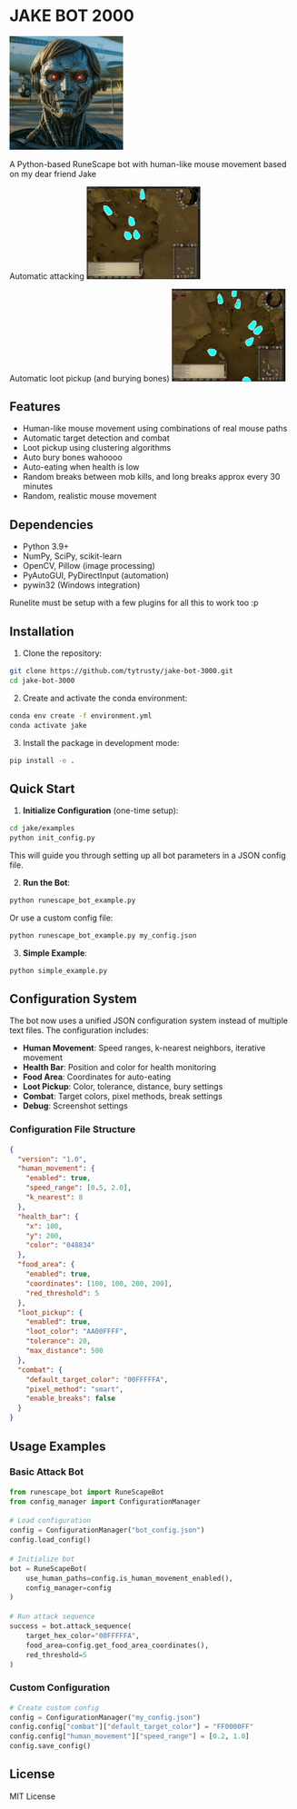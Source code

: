 # JAKE BOT 2000

<img src="images/robo-jake.png" alt="Robo Jake" width="200"/>

A Python-based RuneScape bot with human-like mouse movement based on my dear friend Jake

Automatic attacking
<img src="images/attack.gif" alt="attacking Jake" width="200"/>

Automatic loot pickup (and burying bones)
<img src="images/pickup.gif" alt="pickup Jake" width="200"/>

## Features

- Human-like mouse movement using combinations of real mouse paths
- Automatic target detection and combat
- Loot pickup using clustering algorithms
- Auto bury bones wahoooo
- Auto-eating when health is low
- Random breaks between mob kills, and long breaks approx every 30 minutes
- Random, realistic mouse movement  

## Dependencies

- Python 3.9+
- NumPy, SciPy, scikit-learn
- OpenCV, Pillow (image processing)
- PyAutoGUI, PyDirectInput (automation)
- pywin32 (Windows integration)

Runelite must be setup with a few plugins for all this to work too :p

## Installation

1. Clone the repository:
```bash
git clone https://github.com/tytrusty/jake-bot-3000.git
cd jake-bot-3000
```

2. Create and activate the conda environment:
```bash
conda env create -f environment.yml
conda activate jake
```

3. Install the package in development mode:
```bash
pip install -e .
```

## Quick Start

1. **Initialize Configuration** (one-time setup):
```bash
cd jake/examples
python init_config.py
```
This will guide you through setting up all bot parameters in a JSON config file.

2. **Run the Bot**:
```bash
python runescape_bot_example.py
```

Or use a custom config file:
```bash
python runescape_bot_example.py my_config.json
```

3. **Simple Example**:
```bash
python simple_example.py
```

## Configuration System

The bot now uses a unified JSON configuration system instead of multiple text files. The configuration includes:

- **Human Movement**: Speed ranges, k-nearest neighbors, iterative movement
- **Health Bar**: Position and color for health monitoring
- **Food Area**: Coordinates for auto-eating
- **Loot Pickup**: Color, tolerance, distance, bury settings
- **Combat**: Target colors, pixel methods, break settings
- **Debug**: Screenshot settings

### Configuration File Structure

```json
{
  "version": "1.0",
  "human_movement": {
    "enabled": true,
    "speed_range": [0.5, 2.0],
    "k_nearest": 8
  },
  "health_bar": {
    "x": 100,
    "y": 200,
    "color": "048834"
  },
  "food_area": {
    "enabled": true,
    "coordinates": [100, 100, 200, 200],
    "red_threshold": 5
  },
  "loot_pickup": {
    "enabled": true,
    "loot_color": "AA00FFFF",
    "tolerance": 20,
    "max_distance": 500
  },
  "combat": {
    "default_target_color": "00FFFFFA",
    "pixel_method": "smart",
    "enable_breaks": false
  }
}
```

## Usage Examples

### Basic Attack Bot
```python
from runescape_bot import RuneScapeBot
from config_manager import ConfigurationManager

# Load configuration
config = ConfigurationManager("bot_config.json")
config.load_config()

# Initialize bot
bot = RuneScapeBot(
    use_human_paths=config.is_human_movement_enabled(),
    config_manager=config
)

# Run attack sequence
success = bot.attack_sequence(
    target_hex_color="00FFFFFA",
    food_area=config.get_food_area_coordinates(),
    red_threshold=5
)
```

### Custom Configuration
```python
# Create custom config
config = ConfigurationManager("my_config.json")
config.config["combat"]["default_target_color"] = "FF0000FF"
config.config["human_movement"]["speed_range"] = [0.2, 1.0]
config.save_config()
```

## License

MIT License 